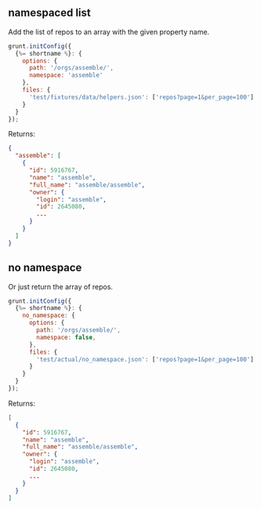## namespaced list
Add the list of repos to an array with the given property name.

```js
grunt.initConfig({
  {%= shortname %}: {
    options: {
      path: '/orgs/assemble/',
      namespace: 'assemble'
    },
    files: {
      'test/fixtures/data/helpers.json': ['repos?page=1&per_page=100']
    }
  }
});
```
Returns:

```json
{
  "assemble": [
    {
      "id": 5916767,
      "name": "assemble",
      "full_name": "assemble/assemble",
      "owner": {
        "login": "assemble",
        "id": 2645080,
        ...
      }
    }
  ]
}
```

## no namespace

Or just return the array of repos.

```js
grunt.initConfig({
  {%= shortname %}: {
    no_namespace: {
      options: {
        path: '/orgs/assemble/',
        namespace: false,
      },
      files: {
        'test/actual/no_namespace.json': ['repos?page=1&per_page=100']
      }
    }
  }
});
```

Returns:

```json
[
  {
    "id": 5916767,
    "name": "assemble",
    "full_name": "assemble/assemble",
    "owner": {
      "login": "assemble",
      "id": 2645080,
      ...
    }
  }
]
```